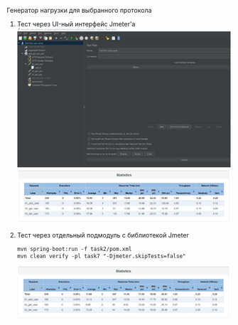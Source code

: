 Генератор нагрузки для выбранного протокола

1. Тест через UI-ный интерфейс Jmeter'a
   ![img1.jpg](img1.jpg)
   ![img2.jpg](img2.jpg)


2. Тест через отдельный подмодуль с библиотекой Jmeter

   ```
   mvn spring-boot:run -f task2/pom.xml
   mvn clean verify -pl task7 "-Djmeter.skipTests=false"
   ```

   ![img3.jpg](img3.jpg)
      


